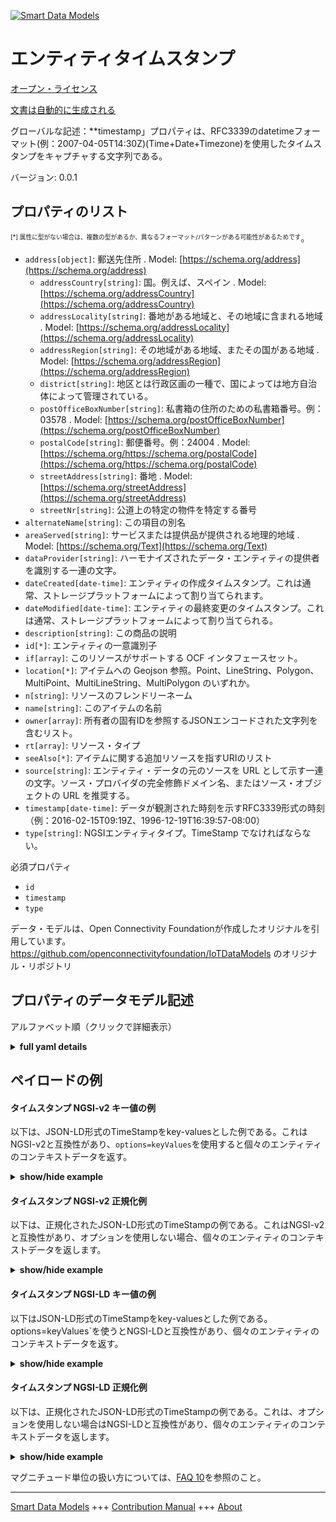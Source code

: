 <!-- 10-Header -->  
[![Smart Data Models](https://smartdatamodels.org/wp-content/uploads/2022/01/SmartDataModels_logo.png "Logo")](https://smartdatamodels.org)  
エンティティタイムスタンプ  
=============<!-- /10-Header -->  
<!-- 15-License -->  
[オープン・ライセンス](https://github.com/smart-data-models//dataModel.OCF/blob/master/TimeStamp/LICENSE.md)  
[文書は自動的に生成される](https://docs.google.com/presentation/d/e/2PACX-1vTs-Ng5dIAwkg91oTTUdt8ua7woBXhPnwavZ0FxgR8BsAI_Ek3C5q97Nd94HS8KhP-r_quD4H0fgyt3/pub?start=false&loop=false&delayms=3000#slide=id.gb715ace035_0_60)  
<!-- /15-License -->  
<!-- 20-Description -->  
グローバルな記述：**timestamp」プロパティは、RFC3339のdatetimeフォーマット(例：2007-04-05T14:30Z)(Time+Date+Timezone)を使用したタイムスタンプをキャプチャする文字列である。  
バージョン: 0.0.1  
<!-- /20-Description -->  
<!-- 30-PropertiesList -->  

## プロパティのリスト  

<sup><sub>[*] 属性に型がない場合は、複数の型があるか、異なるフォーマット/パターンがある可能性があるためです</sub></sup>。  
- `address[object]`: 郵送先住所  . Model: [https://schema.org/address](https://schema.org/address)	- `addressCountry[string]`: 国。例えば、スペイン  . Model: [https://schema.org/addressCountry](https://schema.org/addressCountry)  
	- `addressLocality[string]`: 番地がある地域と、その地域に含まれる地域  . Model: [https://schema.org/addressLocality](https://schema.org/addressLocality)  
	- `addressRegion[string]`: その地域がある地域、またその国がある地域  . Model: [https://schema.org/addressRegion](https://schema.org/addressRegion)  
	- `district[string]`: 地区とは行政区画の一種で、国によっては地方自治体によって管理されている。    
	- `postOfficeBoxNumber[string]`: 私書箱の住所のための私書箱番号。例：03578  . Model: [https://schema.org/postOfficeBoxNumber](https://schema.org/postOfficeBoxNumber)  
	- `postalCode[string]`: 郵便番号。例：24004  . Model: [https://schema.org/https://schema.org/postalCode](https://schema.org/https://schema.org/postalCode)  
	- `streetAddress[string]`: 番地  . Model: [https://schema.org/streetAddress](https://schema.org/streetAddress)  
	- `streetNr[string]`: 公道上の特定の物件を特定する番号    
- `alternateName[string]`: この項目の別名  - `areaServed[string]`: サービスまたは提供品が提供される地理的地域  . Model: [https://schema.org/Text](https://schema.org/Text)- `dataProvider[string]`: ハーモナイズされたデータ・エンティティの提供者を識別する一連の文字。  - `dateCreated[date-time]`: エンティティの作成タイムスタンプ。これは通常、ストレージプラットフォームによって割り当てられます。  - `dateModified[date-time]`: エンティティの最終変更のタイムスタンプ。これは通常、ストレージプラットフォームによって割り当てられる。  - `description[string]`: この商品の説明  - `id[*]`: エンティティの一意識別子  - `if[array]`: このリソースがサポートする OCF インタフェースセット。  - `location[*]`: アイテムへの Geojson 参照。Point、LineString、Polygon、MultiPoint、MultiLineString、MultiPolygon のいずれか。  - `n[string]`: リソースのフレンドリーネーム  - `name[string]`: このアイテムの名前  - `owner[array]`: 所有者の固有IDを参照するJSONエンコードされた文字列を含むリスト。  - `rt[array]`: リソース・タイプ  - `seeAlso[*]`: アイテムに関する追加リソースを指すURIのリスト  - `source[string]`: エンティティ・データの元のソースを URL として示す一連の文字。ソース・プロバイダの完全修飾ドメイン名、またはソース・オブジェクトの URL を推奨する。  - `timestamp[date-time]`: データが観測された時刻を示すRFC3339形式の時刻（例：2016-02-15T09:19Z、1996-12-19T16:39:57-08:00）  - `type[string]`: NGSIエンティティタイプ。TimeStamp でなければならない。  <!-- /30-PropertiesList -->  
<!-- 35-RequiredProperties -->  
必須プロパティ  
- `id`  - `timestamp`  - `type`  <!-- /35-RequiredProperties -->  
<!-- 40-RequiredProperties -->  
データ・モデルは、Open Connectivity Foundationが作成したオリジナルを引用しています。https://github.com/openconnectivityfoundation/IoTDataModels のオリジナル・リポジトリ  
<!-- /40-RequiredProperties -->  
<!-- 50-DataModelHeader -->  
## プロパティのデータモデル記述  
アルファベット順（クリックで詳細表示）  
<!-- /50-DataModelHeader -->  
<!-- 60-ModelYaml -->  
<details><summary><strong>full yaml details</strong></summary>    
```yaml  
TimeStamp:    
  description: 'This Resource describes Properties associated with a timestamp.The ''timestamp'' Property is a string that captures a timestamp using the RFC3339 datetime format (e.g: 2007-04-05T14:30Z) (Time+Date+Timezone).'    
  properties:    
    address:    
      description: The mailing address    
      properties:    
        addressCountry:    
          description: 'The country. For example, Spain'    
          type: string    
          x-ngsi:    
            model: https://schema.org/addressCountry    
            type: Property    
        addressLocality:    
          description: 'The locality in which the street address is, and which is in the region'    
          type: string    
          x-ngsi:    
            model: https://schema.org/addressLocality    
            type: Property    
        addressRegion:    
          description: 'The region in which the locality is, and which is in the country'    
          type: string    
          x-ngsi:    
            model: https://schema.org/addressRegion    
            type: Property    
        district:    
          description: 'A district is a type of administrative division that, in some countries, is managed by the local government'    
          type: string    
          x-ngsi:    
            type: Property    
        postOfficeBoxNumber:    
          description: 'The post office box number for PO box addresses. For example, 03578'    
          type: string    
          x-ngsi:    
            model: https://schema.org/postOfficeBoxNumber    
            type: Property    
        postalCode:    
          description: 'The postal code. For example, 24004'    
          type: string    
          x-ngsi:    
            model: https://schema.org/https://schema.org/postalCode    
            type: Property    
        streetAddress:    
          description: The street address    
          type: string    
          x-ngsi:    
            model: https://schema.org/streetAddress    
            type: Property    
        streetNr:    
          description: Number identifying a specific property on a public street    
          type: string    
          x-ngsi:    
            type: Property    
      type: object    
      x-ngsi:    
        model: https://schema.org/address    
        type: Property    
    alternateName:    
      description: An alternative name for this item    
      type: string    
      x-ngsi:    
        type: Property    
    areaServed:    
      description: The geographic area where a service or offered item is provided    
      type: string    
      x-ngsi:    
        model: https://schema.org/Text    
        type: Property    
    dataProvider:    
      description: A sequence of characters identifying the provider of the harmonised data entity    
      type: string    
      x-ngsi:    
        type: Property    
    dateCreated:    
      description: Entity creation timestamp. This will usually be allocated by the storage platform    
      format: date-time    
      type: string    
      x-ngsi:    
        type: Property    
    dateModified:    
      description: Timestamp of the last modification of the entity. This will usually be allocated by the storage platform    
      format: date-time    
      type: string    
      x-ngsi:    
        type: Property    
    description:    
      description: A description of this item    
      type: string    
      x-ngsi:    
        type: Property    
    id:    
      anyOf:    
        - description: Identifier format of any NGSI entity    
          maxLength: 256    
          minLength: 1    
          pattern: ^[\w\-\.\{\}\$\+\*\[\]`|~^@!,:\\]+$    
          type: string    
          x-ngsi:    
            type: Property    
        - description: Identifier format of any NGSI entity    
          format: uri    
          type: string    
          x-ngsi:    
            type: Property    
      description: Unique identifier of the entity    
      x-ngsi:    
        type: Property    
    if:    
      description: The OCF Interface set supported by this Resource    
      items:    
        enum:    
          - oic.if.s    
          - oic.if.r    
          - oic.if.baseline    
        type: string    
      minItems: 2    
      readOnly: true    
      type: array    
      uniqueItems: true    
      x-ngsi:    
        type: Property    
    location:    
      description: 'Geojson reference to the item. It can be Point, LineString, Polygon, MultiPoint, MultiLineString or MultiPolygon'    
      oneOf:    
        - description: Geojson reference to the item. Point    
          properties:    
            bbox:    
              items:    
                type: number    
              minItems: 4    
              type: array    
            coordinates:    
              items:    
                type: number    
              minItems: 2    
              type: array    
            type:    
              enum:    
                - Point    
              type: string    
          required:    
            - type    
            - coordinates    
          title: GeoJSON Point    
          type: object    
          x-ngsi:    
            type: GeoProperty    
        - description: Geojson reference to the item. LineString    
          properties:    
            bbox:    
              items:    
                type: number    
              minItems: 4    
              type: array    
            coordinates:    
              items:    
                items:    
                  type: number    
                minItems: 2    
                type: array    
              minItems: 2    
              type: array    
            type:    
              enum:    
                - LineString    
              type: string    
          required:    
            - type    
            - coordinates    
          title: GeoJSON LineString    
          type: object    
          x-ngsi:    
            type: GeoProperty    
        - description: Geojson reference to the item. Polygon    
          properties:    
            bbox:    
              items:    
                type: number    
              minItems: 4    
              type: array    
            coordinates:    
              items:    
                items:    
                  items:    
                    type: number    
                  minItems: 2    
                  type: array    
                minItems: 4    
                type: array    
              type: array    
            type:    
              enum:    
                - Polygon    
              type: string    
          required:    
            - type    
            - coordinates    
          title: GeoJSON Polygon    
          type: object    
          x-ngsi:    
            type: GeoProperty    
        - description: Geojson reference to the item. MultiPoint    
          properties:    
            bbox:    
              items:    
                type: number    
              minItems: 4    
              type: array    
            coordinates:    
              items:    
                items:    
                  type: number    
                minItems: 2    
                type: array    
              type: array    
            type:    
              enum:    
                - MultiPoint    
              type: string    
          required:    
            - type    
            - coordinates    
          title: GeoJSON MultiPoint    
          type: object    
          x-ngsi:    
            type: GeoProperty    
        - description: Geojson reference to the item. MultiLineString    
          properties:    
            bbox:    
              items:    
                type: number    
              minItems: 4    
              type: array    
            coordinates:    
              items:    
                items:    
                  items:    
                    type: number    
                  minItems: 2    
                  type: array    
                minItems: 2    
                type: array    
              type: array    
            type:    
              enum:    
                - MultiLineString    
              type: string    
          required:    
            - type    
            - coordinates    
          title: GeoJSON MultiLineString    
          type: object    
          x-ngsi:    
            type: GeoProperty    
        - description: Geojson reference to the item. MultiLineString    
          properties:    
            bbox:    
              items:    
                type: number    
              minItems: 4    
              type: array    
            coordinates:    
              items:    
                items:    
                  items:    
                    items:    
                      type: number    
                    minItems: 2    
                    type: array    
                  minItems: 4    
                  type: array    
                type: array    
              type: array    
            type:    
              enum:    
                - MultiPolygon    
              type: string    
          required:    
            - type    
            - coordinates    
          title: GeoJSON MultiPolygon    
          type: object    
          x-ngsi:    
            type: GeoProperty    
      x-ngsi:    
        type: GeoProperty    
    n:    
      description: Friendly name of the Resource    
      maxLength: 64    
      readOnly: true    
      type: string    
      x-ngsi:    
        type: Property    
    name:    
      description: The name of this item    
      type: string    
      x-ngsi:    
        type: Property    
    owner:    
      description: A List containing a JSON encoded sequence of characters referencing the unique Ids of the owner(s)    
      items:    
        anyOf:    
          - description: Identifier format of any NGSI entity    
            maxLength: 256    
            minLength: 1    
            pattern: ^[\w\-\.\{\}\$\+\*\[\]`|~^@!,:\\]+$    
            type: string    
            x-ngsi:    
              type: Property    
          - description: Identifier format of any NGSI entity    
            format: uri    
            type: string    
            x-ngsi:    
              type: Property    
        description: Unique identifier of the entity    
        x-ngsi:    
          type: Property    
      type: array    
      x-ngsi:    
        type: Property    
    rt:    
      description: The Resource Type    
      items:    
        enum:    
          - oic.r.time.stamp    
        maxLength: 64    
        type: string    
      minItems: 1    
      readOnly: true    
      type: array    
      uniqueItems: true    
      x-ngsi:    
        type: Property    
    seeAlso:    
      description: list of uri pointing to additional resources about the item    
      oneOf:    
        - items:    
            format: uri    
            type: string    
          minItems: 1    
          type: array    
        - format: uri    
          type: string    
      x-ngsi:    
        type: Property    
    source:    
      description: 'A sequence of characters giving the original source of the entity data as a URL. Recommended to be the fully qualified domain name of the source provider, or the URL to the source object'    
      type: string    
      x-ngsi:    
        type: Property    
    timestamp:    
      description: 'An RFC3339 formated time indicating when the data was observed (e.g.: 2016-02-15T09:19Z, 1996-12-19T16:39:57-08:00)'    
      format: date-time    
      readOnly: true    
      type: string    
      x-ngsi:    
        type: Property    
    type:    
      description: NGSI entity type. It has to be TimeStamp    
      enum:    
        - TimeStamp    
      type: string    
      x-ngsi:    
        type: Property    
  required:    
    - timestamp    
    - id    
    - type    
  type: object    
  x-derived-from: https://raw.githubusercontent.com/openconnectivityfoundation/IoTDataModels/master/TimeStampResURI.swagger.json    
  x-disclaimer: 'Redistribution and use in source and binary forms, with or without modification, are permitted  provided that the license conditions are met. Copyleft (c) 2022 Contributors to Smart Data Models Program'    
  x-license-url: https://github.com/smart-data-models/dataModel.OCF/blob/master/TimeStamp/LICENSE.md    
  x-model-schema: https://smart-data-models.github.io/dataModel.OCF/TimeStamp/schema.json    
  x-model-tags: OCF    
  x-version: 0.0.1    
```  
</details>    
<!-- /60-ModelYaml -->  
<!-- 70-MiddleNotes -->  
<!-- /70-MiddleNotes -->  
<!-- 80-Examples -->  
## ペイロードの例  
#### タイムスタンプ NGSI-v2 キー値の例  
以下は、JSON-LD形式のTimeStampをkey-valuesとした例である。これはNGSI-v2と互換性があり、`options=keyValues`を使用すると個々のエンティティのコンテキストデータを返す。  
<details><summary><strong>show/hide example</strong></summary>    
```json  
{  
    "id": "urn:ngsi-ld:TimeStamp:id:WZTE:82421948",  
    "dateCreated": "1991-02-08T18:14:04Z",  
    "dateModified": "1976-09-20T18:37:42Z",  
    "source": "Line beyond its particularly tree whom. Kind miss artist truth trouble behavior style.",  
    "name": "Partner stock four. Region as true develop so",  
    "alternateName": "Onto knowledge other his offer face country. Almo",  
    "description": "Every manage political record word group food break. Picture suddenly drug rule bring determine some forward. Beyond chair recently and.",  
    "dataProvider": "Own available buy country store build before. Already against which continue. Look roa",  
    "owner": [  
        "urn:ngsi-ld:TimeStamp:items:UJLN:86914131",  
        "urn:ngsi-ld:TimeStamp:items:GILX:20870916"  
    ],  
    "seeAlso": [  
        "urn:ngsi-ld:TimeStamp:items:QIDT:79230225"  
    ],  
    "location": {  
        "type": "Point",  
        "coordinates": [  
            28.732768,  
            177.344405  
        ]  
    },  
    "address": {  
        "streetAddress": "Likely improve n",  
        "addressLocality": "School name care several loss particular. Opportunity throughout take car financial security.",  
        "addressRegion": "Organization recogni",  
        "addressCountry": "Industry product another knowledge else citizen month. Traditional page a although for study ",  
        "postalCode": "First degree response able state more. Couple part cup few. Beyond take however ball.",  
        "postOfficeBoxNumber": "Son break either president stage population boy. Everything affect American race.",  
        "streetNr": "Water voice",  
        "district": "Full per among clearly. Face house nature fall long dream answer conference. Rock few structure federal board night loss."  
    },  
    "areaServed": "Buy break marriage also friend reach. Turn phone heart window. Assume be seek article.",  
    "rt": [  
        "oic.r.time.stamp"  
    ],  
    "timestamp": "1976-09-03T16:55:11Z",  
    "n": "Million larg",  
    "if": [  
        "oic.if.s",  
        "oic.if.r"  
    ],  
    "type": "TimeStamp"  
}  
```  
</details>  
#### タイムスタンプ NGSI-v2 正規化例  
以下は、正規化されたJSON-LD形式のTimeStampの例である。これはNGSI-v2と互換性があり、オプションを使用しない場合、個々のエンティティのコンテキストデータを返します。  
<details><summary><strong>show/hide example</strong></summary>    
```json  
{  
    "id": "urn:ngsi-ld:TimeStamp:id:WZTE:82421948",  
    "dateCreated": {  
        "type": "DateTime",  
        "value": "1991-02-08T18:14:04Z"  
    },  
    "dateModified": {  
        "type": "DateTime",  
        "value": "1976-09-20T18:37:42Z"  
    },  
    "source": {  
        "type": "Text",  
        "value": "Line beyond its particularly tree whom. Kind miss artist truth trouble behavior style."  
    },  
    "name": {  
        "type": "Text",  
        "value": "Partner stock four. Region as true develop so"  
    },  
    "alternateName": {  
        "type": "Text",  
        "value": "Onto knowledge other his offer face country. Almo"  
    },  
    "description": {  
        "type": "Text",  
        "value": "Every manage political record word group food break. Picture suddenly drug rule bring determine some forward. Beyond chair recently and."  
    },  
    "dataProvider": {  
        "type": "Text",  
        "value": "Own available buy country store build before. Already against which continue. Look roa"  
    },  
    "owner": {  
        "type": "StructuredValue",  
        "value": [  
            "urn:ngsi-ld:TimeStamp:items:UJLN:86914131",  
            "urn:ngsi-ld:TimeStamp:items:GILX:20870916"  
        ]  
    },  
    "seeAlso": {  
        "type": "StructuredValue",  
        "value": [  
            "urn:ngsi-ld:TimeStamp:items:QIDT:79230225"  
        ]  
    },  
    "location": {  
        "type": "geo:json",  
        "value": {  
            "type": "Point",  
            "coordinates": [  
                28.732768,  
                177.344405  
            ]  
        }  
    },  
    "address": {  
        "type": "StructuredValue",  
        "value": {  
            "streetAddress": "Likely improve n",  
            "addressLocality": "School name care several loss particular. Opportunity throughout take car financial security.",  
            "addressRegion": "Organization recogni",  
            "addressCountry": "Industry product another knowledge else citizen month. Traditional page a although for study ",  
            "postalCode": "First degree response able state more. Couple part cup few. Beyond take however ball.",  
            "postOfficeBoxNumber": "Son break either president stage population boy. Everything affect American race.",  
            "streetNr": "Water voice",  
            "district": "Full per among clearly. Face house nature fall long dream answer conference. Rock few structure federal board night loss."  
        }  
    },  
    "areaServed": {  
        "type": "Text",  
        "value": "Buy break marriage also friend reach. Turn phone heart window. Assume be seek article."  
    },  
    "rt": {  
        "type": "StructuredValue",  
        "value": [  
            "oic.r.time.stamp"  
        ]  
    },  
    "timestamp": {  
        "type": "DateTime",  
        "value": "1976-09-03T16:55:11Z"  
    },  
    "n": {  
        "type": "Text",  
        "value": "Million larg"  
    },  
    "if": {  
        "type": "StructuredValue",  
        "value": [  
            "oic.if.s",  
            "oic.if.r"  
        ]  
    },  
    "type": "TimeStamp"  
}  
```  
</details>  
#### タイムスタンプ NGSI-LD キー値の例  
以下はJSON-LD形式のTimeStampをkey-valuesとした例である。options=keyValues`を使うとNGSI-LDと互換性があり、個々のエンティティのコンテキストデータを返す。  
<details><summary><strong>show/hide example</strong></summary>    
```json  
{  
    "id": "urn:ngsi-ld:TimeStamp:id:WZTE:82421948",  
    "dateCreated": "1991-02-08T18:14:04Z",  
    "dateModified": "1976-09-20T18:37:42Z",  
    "source": "Line beyond its particularly tree whom. Kind miss artist truth trouble behavior style.",  
    "name": "Partner stock four. Region as true develop so",  
    "alternateName": "Onto knowledge other his offer face country. Almo",  
    "description": "Every manage political record word group food break. Picture suddenly drug rule bring determine some forward. Beyond chair recently and.",  
    "dataProvider": "Own available buy country store build before. Already against which continue. Look roa",  
    "owner": [  
        "urn:ngsi-ld:TimeStamp:items:UJLN:86914131",  
        "urn:ngsi-ld:TimeStamp:items:GILX:20870916"  
    ],  
    "seeAlso": [  
        "urn:ngsi-ld:TimeStamp:items:QIDT:79230225"  
    ],  
    "location": {  
        "type": "Point",  
        "coordinates": [  
            28.732768,  
            177.344405  
        ]  
    },  
    "address": {  
        "streetAddress": "Likely improve n",  
        "addressLocality": "School name care several loss particular. Opportunity throughout take car financial security.",  
        "addressRegion": "Organization recogni",  
        "addressCountry": "Industry product another knowledge else citizen month. Traditional page a although for study ",  
        "postalCode": "First degree response able state more. Couple part cup few. Beyond take however ball.",  
        "postOfficeBoxNumber": "Son break either president stage population boy. Everything affect American race.",  
        "streetNr": "Water voice",  
        "district": "Full per among clearly. Face house nature fall long dream answer conference. Rock few structure federal board night loss."  
    },  
    "areaServed": "Buy break marriage also friend reach. Turn phone heart window. Assume be seek article.",  
    "rt": [  
        "oic.r.time.stamp"  
    ],  
    "timestamp": "1976-09-03T16:55:11Z",  
    "n": "Million larg",  
    "if": [  
        "oic.if.s",  
        "oic.if.r"  
    ],  
    "type": "TimeStamp",  
    "@context": [  
        "https://smartdatamodels.org/context.jsonld"  
    ]  
}  
```  
</details>  
#### タイムスタンプ NGSI-LD 正規化例  
以下は、正規化されたJSON-LD形式のTimeStampの例である。これは、オプションを使用しない場合はNGSI-LDと互換性があり、個々のエンティティのコンテキストデータを返します。  
<details><summary><strong>show/hide example</strong></summary>    
```json  
{  
    "id": "urn:ngsi-ld:TimeStamp:id:WZTE:82421948",  
    "dateCreated": {  
        "type": "Property",  
        "value": {  
            "@type": "DateTime",  
            "@value": "1991-02-08T18:14:04Z"  
        }  
    },  
    "dateModified": {  
        "type": "Property",  
        "value": {  
            "@type": "DateTime",  
            "@value": "1976-09-20T18:37:42Z"  
        }  
    },  
    "source": {  
        "type": "Property",  
        "value": "Line beyond its particularly tree whom. Kind miss artist truth trouble behavior style."  
    },  
    "name": {  
        "type": "Property",  
        "value": "Partner stock four. Region as true develop so"  
    },  
    "alternateName": {  
        "type": "Property",  
        "value": "Onto knowledge other his offer face country. Almo"  
    },  
    "description": {  
        "type": "Property",  
        "value": "Every manage political record word group food break. Picture suddenly drug rule bring determine some forward. Beyond chair recently and."  
    },  
    "dataProvider": {  
        "type": "Property",  
        "value": "Own available buy country store build before. Already against which continue. Look roa"  
    },  
    "owner": {  
        "type": "Property",  
        "value": [  
            "urn:ngsi-ld:TimeStamp:items:UJLN:86914131",  
            "urn:ngsi-ld:TimeStamp:items:GILX:20870916"  
        ]  
    },  
    "seeAlso": {  
        "type": "Property",  
        "value": [  
            "urn:ngsi-ld:TimeStamp:items:QIDT:79230225"  
        ]  
    },  
    "location": {  
        "type": "GeoProperty",  
        "value": {  
            "type": "Point",  
            "coordinates": [  
                28.732768,  
                177.344405  
            ]  
        }  
    },  
    "address": {  
        "type": "Property",  
        "value": {  
            "streetAddress": "Likely improve n",  
            "addressLocality": "School name care several loss particular. Opportunity throughout take car financial security.",  
            "addressRegion": "Organization recogni",  
            "addressCountry": "Industry product another knowledge else citizen month. Traditional page a although for study ",  
            "postalCode": "First degree response able state more. Couple part cup few. Beyond take however ball.",  
            "postOfficeBoxNumber": "Son break either president stage population boy. Everything affect American race.",  
            "streetNr": "Water voice",  
            "district": "Full per among clearly. Face house nature fall long dream answer conference. Rock few structure federal board night loss."  
        }  
    },  
    "areaServed": {  
        "type": "Property",  
        "value": "Buy break marriage also friend reach. Turn phone heart window. Assume be seek article."  
    },  
    "rt": {  
        "type": "Property",  
        "value": [  
            "oic.r.time.stamp"  
        ]  
    },  
    "timestamp": {  
        "type": "Property",  
        "value": {  
            "@type": "DateTime",  
            "@value": "1976-09-03T16:55:11Z"  
        }  
    },  
    "n": {  
        "type": "Property",  
        "value": "Million larg"  
    },  
    "if": {  
        "type": "Property",  
        "value": [  
            "oic.if.s",  
            "oic.if.r"  
        ]  
    },  
    "type": "TimeStamp",  
    "@context": [  
        "https://smartdatamodels.org/context.jsonld"  
    ]  
}  
```  
</details><!-- /80-Examples -->  
<!-- 90-FooterNotes -->  
<!-- /90-FooterNotes -->  
<!-- 95-Units -->  
マグニチュード単位の扱い方については、[FAQ 10](https://smartdatamodels.org/index.php/faqs/)を参照のこと。  
<!-- /95-Units -->  
<!-- 97-LastFooter -->  
---  
[Smart Data Models](https://smartdatamodels.org) +++ [Contribution Manual](https://bit.ly/contribution_manual) +++ [About](https://bit.ly/Introduction_SDM)<!-- /97-LastFooter -->  
